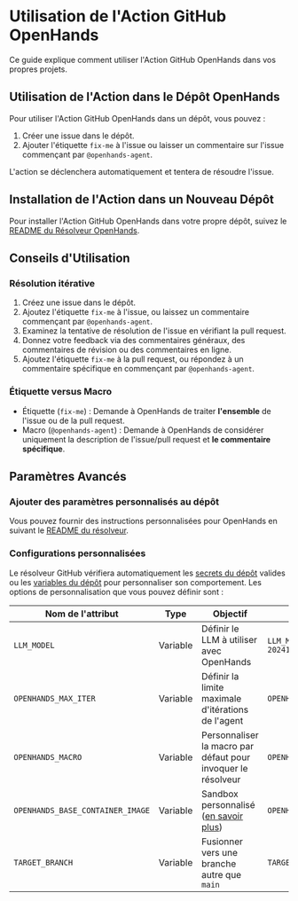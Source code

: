 # Utilisation de l'Action GitHub OpenHands

Ce guide explique comment utiliser l'Action GitHub OpenHands dans vos propres projets.

## Utilisation de l'Action dans le Dépôt OpenHands

Pour utiliser l'Action GitHub OpenHands dans un dépôt, vous pouvez :

1. Créer une issue dans le dépôt.
2. Ajouter l'étiquette `fix-me` à l'issue ou laisser un commentaire sur l'issue commençant par `@openhands-agent`.

L'action se déclenchera automatiquement et tentera de résoudre l'issue.

## Installation de l'Action dans un Nouveau Dépôt

Pour installer l'Action GitHub OpenHands dans votre propre dépôt, suivez
le [README du Résolveur OpenHands](https://github.com/All-Hands-AI/OpenHands/blob/main/openhands/resolver/README.md).

## Conseils d'Utilisation

### Résolution itérative

1. Créez une issue dans le dépôt.
2. Ajoutez l'étiquette `fix-me` à l'issue, ou laissez un commentaire commençant par `@openhands-agent`.
3. Examinez la tentative de résolution de l'issue en vérifiant la pull request.
4. Donnez votre feedback via des commentaires généraux, des commentaires de révision ou des commentaires en ligne.
5. Ajoutez l'étiquette `fix-me` à la pull request, ou répondez à un commentaire spécifique en commençant par `@openhands-agent`.

### Étiquette versus Macro

- Étiquette (`fix-me`) : Demande à OpenHands de traiter **l'ensemble** de l'issue ou de la pull request.
- Macro (`@openhands-agent`) : Demande à OpenHands de considérer uniquement la description de l'issue/pull request et **le commentaire spécifique**.

## Paramètres Avancés

### Ajouter des paramètres personnalisés au dépôt

Vous pouvez fournir des instructions personnalisées pour OpenHands en suivant le [README du résolveur](https://github.com/All-Hands-AI/OpenHands/blob/main/openhands/resolver/README.md#providing-custom-instructions).

### Configurations personnalisées

Le résolveur GitHub vérifiera automatiquement les [secrets du dépôt](https://docs.github.com/en/actions/security-for-github-actions/security-guides/using-secrets-in-github-actions?tool=webui#creating-secrets-for-a-repository) valides ou les [variables du dépôt](https://docs.github.com/en/actions/writing-workflows/choosing-what-your-workflow-does/store-information-in-variables#creating-configuration-variables-for-a-repository) pour personnaliser son comportement.
Les options de personnalisation que vous pouvez définir sont :

| **Nom de l'attribut**            | **Type** | **Objectif**                                                                                         | **Exemple**                                        |
| -------------------------------- | -------- | --------------------------------------------------------------------------------------------------- | -------------------------------------------------- |
| `LLM_MODEL`                      | Variable | Définir le LLM à utiliser avec OpenHands                                                             | `LLM_MODEL="anthropic/claude-3-5-sonnet-20241022"` |
| `OPENHANDS_MAX_ITER`             | Variable | Définir la limite maximale d'itérations de l'agent                                                   | `OPENHANDS_MAX_ITER=10`                            |
| `OPENHANDS_MACRO`                | Variable | Personnaliser la macro par défaut pour invoquer le résolveur                                         | `OPENHANDS_MACRO=@resolveit`                       |
| `OPENHANDS_BASE_CONTAINER_IMAGE` | Variable | Sandbox personnalisé ([en savoir plus](https://docs.all-hands.dev/usage/how-to/custom-sandbox-guide)) | `OPENHANDS_BASE_CONTAINER_IMAGE="custom_image"`    |
| `TARGET_BRANCH`                  | Variable | Fusionner vers une branche autre que `main`                                                          | `TARGET_BRANCH="dev"`                              |
